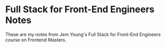 # Full Stack for Front-End Engineers Notes

These are my notes from Jem Young's Full Stack for Front-End Engineers course on Frontend Masters.
